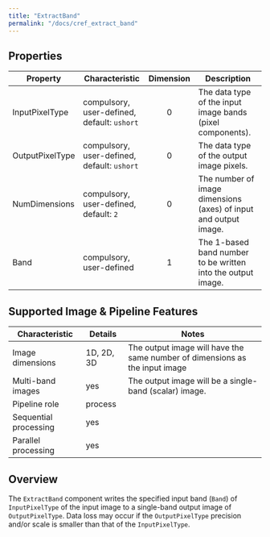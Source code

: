 ```yaml
---
title: "ExtractBand"
permalink: "/docs/cref_extract_band"
--- 
```

<link rel="shortcut icon" type="image/x-icon" href="../LUMASS_icon_64.ico">

## Properties

 Property | Characteristic | Dimension | Description 
----------|----------------|:-----------:|-------------
InputPixelType | compulsory,<br>user-defined, default: `ushort` | 0 | The data type of the input image bands (pixel components).
OutputPixelType | compulsory,<br>user-defined, default: `ushort` | 0 | The data type of the output image pixels.
NumDimensions | compulsory,<br>user-defined, default: `2` | 0 | The number of image dimensions (axes) of input and output image.
Band | compulsory,<br>user-defined | 1 | The 1-based band number to be written into the output image. 

## Supported Image & Pipeline Features

Characteristic | Details | Notes
---------------|---------|------------
Image dimensions | 1D, 2D, 3D  | The output image will have the same number of dimensions as the input image
Multi-band images | yes | The output image will be a single-band (scalar) image.
Pipeline role | process |
Sequential processing | yes |
Parallel processing | yes |


## Overview

The `ExtractBand` component writes the specified input band (`Band`) of `InputPixelType` of the input image to a single-band output image of `OutputPixelType`. Data loss may occur if the `OutputPixelType` precision and/or scale is smaller than that of the `InputPixelType`.
